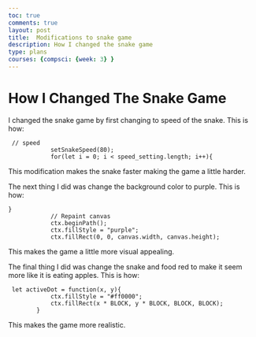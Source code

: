 ```yaml
---
toc: true
comments: true
layout: post
title:  Modifications to snake game
description: How I changed the snake game
type: plans
courses: {compsci: {week: 3} }
---
```


# How I Changed The Snake Game
I changed the snake game by first changing to speed of the snake. This is how:
```
 // speed
            setSnakeSpeed(80);
            for(let i = 0; i < speed_setting.length; i++){
```
This modification makes the snake faster making the game a little harder.

The next thing I did was change the background color to purple. This is how: 
```
}
            // Repaint canvas
            ctx.beginPath();
            ctx.fillStyle = "purple";
            ctx.fillRect(0, 0, canvas.width, canvas.height);
```
This makes the game a little more visual appealing.

The final thing I did was change the snake and food red to make it seem more like it is eating apples. This is how:
```
 let activeDot = function(x, y){
            ctx.fillStyle = "#ff0000";
            ctx.fillRect(x * BLOCK, y * BLOCK, BLOCK, BLOCK);
        }
```
This makes the game more realistic.